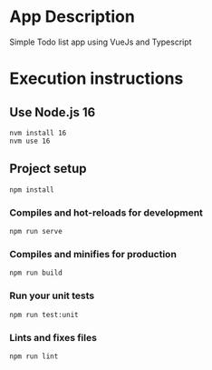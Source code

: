 # App Description
Simple Todo list app using VueJs and Typescript


# Execution instructions

## Use Node.js 16

```
nvm install 16
nvm use 16
```
## Project setup

```
npm install
```
  
### Compiles and hot-reloads for development

```
npm run serve
```

  

### Compiles and minifies for production

```
npm run build
```

  

### Run your unit tests

```
npm run test:unit
```

  

### Lints and fixes files
```
npm run lint
```
